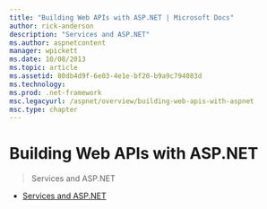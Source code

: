 ```yaml
---
title: "Building Web APIs with ASP.NET | Microsoft Docs"
author: rick-anderson
description: "Services and ASP.NET"
ms.author: aspnetcontent
manager: wpickett
ms.date: 10/08/2013
ms.topic: article
ms.assetid: 80db4d9f-6e03-4e1e-bf20-b9a9c794083d
ms.technology: 
ms.prod: .net-framework
msc.legacyurl: /aspnet/overview/building-web-apis-with-aspnet
msc.type: chapter
---
```

Building Web APIs with ASP.NET
====================
> Services and ASP.NET


- [Services and ASP.NET](services-and-aspnet.md)